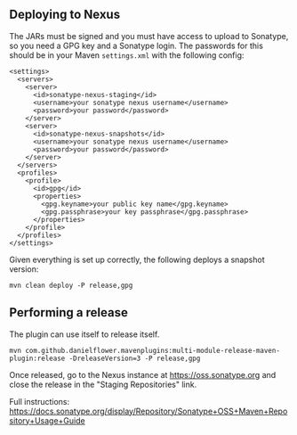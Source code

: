 
Deploying to Nexus
------------------

The JARs must be signed and you must have access to upload to Sonatype, so you need a GPG key and a Sonatype login.
The passwords for this should be in your Maven `settings.xml` with the following config:

	<settings>
      <servers>
        <server>
          <id>sonatype-nexus-staging</id>
          <username>your sonatype nexus username</username>
          <password>your password</password>
        </server>
        <server>
          <id>sonatype-nexus-snapshots</id>
          <username>your sonatype nexus username</username>
          <password>your password</password>
        </server>
      </servers>
      <profiles>
        <profile>
          <id>gpg</id>
          <properties>
    	    <gpg.keyname>your public key name</gpg.keyname>
            <gpg.passphrase>your key passphrase</gpg.passphrase>
          </properties>
        </profile>
      </profiles>
    </settings>

Given everything is set up correctly, the following deploys a snapshot version:

    mvn clean deploy -P release,gpg

Performing a release
--------------------

The plugin can use itself to release itself.

    mvn com.github.danielflower.mavenplugins:multi-module-release-maven-plugin:release -DreleaseVersion=3 -P release,gpg

Once released, go to the Nexus instance at https://oss.sonatype.org and close the release in the "Staging Repositories" link.

Full instructions: https://docs.sonatype.org/display/Repository/Sonatype+OSS+Maven+Repository+Usage+Guide

